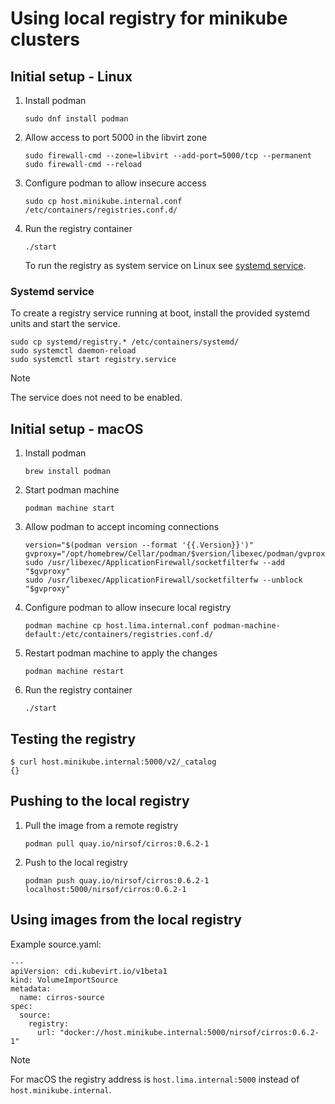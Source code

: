 <!--
SPDX-FileCopyrightText: The RamenDR authors
SPDX-License-Identifier: Apache-2.0
-->

# Using local registry for minikube clusters

## Initial setup - Linux

1. Install podman

   ```
   sudo dnf install podman
   ```

1. Allow access to port 5000 in the libvirt zone

   ```
   sudo firewall-cmd --zone=libvirt --add-port=5000/tcp --permanent
   sudo firewall-cmd --reload
   ```

1. Configure podman to allow insecure access

   ```
   sudo cp host.minikube.internal.conf /etc/containers/registries.conf.d/
   ```

1. Run the registry container

   ```
   ./start
   ```

   To run the registry as system service on Linux see
   [systemd service](#systemd-service).

### Systemd service

To create a registry service running at boot, install the provided
systemd units and start the service.

```
sudo cp systemd/registry.* /etc/containers/systemd/
sudo systemctl daemon-reload
sudo systemctl start registry.service
```

> [!NOTE]
> The service does not need to be enabled.

## Initial setup - macOS

1. Install podman

   ```
   brew install podman
   ```

1. Start podman machine

   ```
   podman machine start
   ```

1. Allow podman to accept incoming connections

   ```
   version="$(podman version --format '{{.Version}}')"
   gvproxy="/opt/homebrew/Cellar/podman/$version/libexec/podman/gvproxy"
   sudo /usr/libexec/ApplicationFirewall/socketfilterfw --add "$gvproxy"
   sudo /usr/libexec/ApplicationFirewall/socketfilterfw --unblock "$gvproxy"
   ```

1. Configure podman to allow insecure local registry

   ```
   podman machine cp host.lima.internal.conf podman-machine-default:/etc/containers/registries.conf.d/
   ```

1. Restart podman machine to apply the changes

   ```
   podman machine restart
   ```

1. Run the registry container

   ```
   ./start
   ```

## Testing the registry

```
$ curl host.minikube.internal:5000/v2/_catalog
{}
```

## Pushing to the local registry

1. Pull the image from a remote registry

   ```
   podman pull quay.io/nirsof/cirros:0.6.2-1
   ```

1. Push to the local registry

   ```
   podman push quay.io/nirsof/cirros:0.6.2-1 localhost:5000/nirsof/cirros:0.6.2-1
   ```

## Using images from the local registry

Example source.yaml:

```
---
apiVersion: cdi.kubevirt.io/v1beta1
kind: VolumeImportSource
metadata:
  name: cirros-source
spec:
  source:
    registry:
      url: "docker://host.minikube.internal:5000/nirsof/cirros:0.6.2-1"
```

> [!NOTE]
> For macOS the registry address is `host.lima.internal:5000` instead of
> `host.minikube.internal`.
